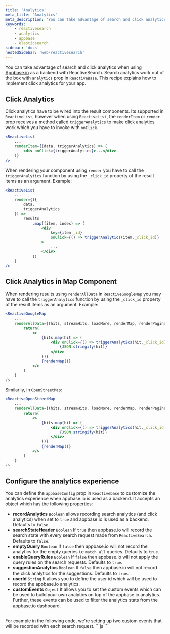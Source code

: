 ```yaml
---
title: 'Analytics'
meta_title: 'Analytics'
meta_description: 'You can take advantage of search and click analytics when using Appbase.io as a backend with ReactiveSearch.'
keywords:
    - reactivesearch
    - analytics
    - appbase
    - elasticsearch
sidebar: 'docs'
nestedSidebar: 'web-reactivesearch'
---
```


You can take advantage of search and click analytics when using [Appbase.io](https://appbase.io) as a backend with ReactiveSearch. Search analytics work out of the box with `analytics` prop in `ReactiveBase`. This recipe explains how to implement click analytics for your app.

## Click Analytics

Click analytics have to be wired into the result components. Its supported in `ReactiveList`, however when using `ReactiveList`, the `renderItem` or `render` prop receives a method called `triggerAnalytics` to make click analytics work which you have to invoke with `onClick`.

```jsx
<ReactiveList
    ...
    renderItem={(data, triggerAnalytics) => (
        <div onClick={triggerAnalytics}>...</div>
    )}
/>
```

When rendering your component using `render` you have to call the `triggerAnalytics` function by using the `_click_id` property of the result items as an argument.
Example:

```jsx
<ReactiveList
    ...
    render={({
        data,
        triggerAnalytics
    }) =>
        results
            .map((item, index) => (
                <div
                    key={item._id}
                    onClick={() => triggerAnalytics(item._click_id)}
                >
                    ...
                </div>
            ))
    }
/>
```

## Click Analytics in Map Component

When rendering results using `renderAllData` in `ReactiveGoogleMap` you may have to call the `triggerAnalytics` function by using the `_click_id` property of the result items as an argument. Example:

```jsx
<ReactiveGoogleMap
    ...
    renderAllData={(hits, streamHits, loadMore, renderMap, renderPagination, triggerAnalytics) => {
        return(
            <>
				{hits.map(hit => (
					<div onClick={() => triggerAnalytics(hit._click_id)}>
						{JSON.stringify(hit)}
					</div>
				))}
                {renderMap()}
            </>
        )
    }
/>
```

Similarily, in `OpenStreetMap`:

```jsx
<ReactiveOpenStreetMap
    ...
    renderAllData={(hits, streamHits, loadMore, renderMap, renderPagination, triggerAnalytics) => {
        return(
            <>
				{hits.map(hit => (
					<div onClick={() => triggerAnalytics(hit._click_id)}>
						{JSON.stringify(hit)}
					</div>
				))}
                {renderMap()}
            </>
        )
    }
/>
```

## Configure the analytics experience
You can define the `appbaseConfig` prop in `Reactivebase` to customize the analytics experience when appbase.io is used as a backend. It accepts an object which has the following properties:
- **recordAnalytics** `Boolean` allows recording search analytics (and click analytics) when set to `true` and appbase.io is used as a backend. Defaults to `false`
- **searchStateHeader** `Boolean` If `true` then appbase.io will record the search state with every search request made from `ReactiveSearch`. Defaults to `false`.
- **emptyQuery** `Boolean` If `false` then appbase.io will not record the analytics for the empty queries i.e `match_all` queries. Defaults to `true`.
- **enableQueryRules** `Boolean` If `false` then appbase.io will not apply the query rules on the search requests. Defaults to `true`.
- **suggestionAnalytics** `Boolean` If `false` then appbase.io will not record the click analytics for the suggestions. Defaults to `true`.
- **userId** `String` It allows you to define the user id which will be used to record the appbase.io analytics.
- **customEvents** `Object` It allows you to set the custom events which can be used to build your own analytics on top of the appbase.io analytics. Further, these events can be used to filter the analytics stats from the appbase.io dashboard.
<br/>
For example in the following code, we're setting up two custom events that will be recorded with each search request.
```js
    <Reactivebase
        appbaseConfig={{
                customEvents: {
                    platform: "ios",
                    device: "iphoneX"
                }
        }}
    >
    </Reactivebase>
```
